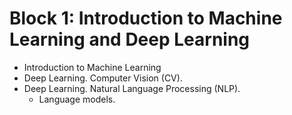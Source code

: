 # Block 1: Introduction to Machine Learning and Deep Learning
- Introduction to Machine Learning
- Deep Learning. Computer Vision (CV).
- Deep Learning. Natural Language Processing (NLP).
  - Language models.
